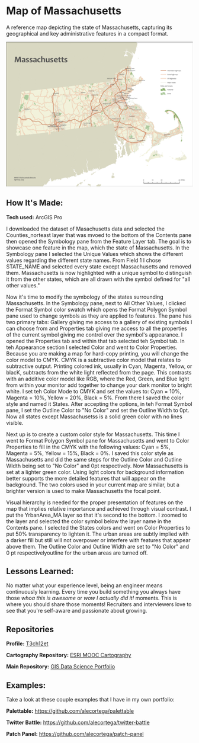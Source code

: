 # Map of Massachusetts
A reference map depicting the state of Massachusetts, capturing its geographical and key administrative features in a compact format.

<img src="./MapOfMassachusetts.png" img alt = "Massachusetts Map"/>

## How It's Made:

**Tech used:** ArcGIS Pro

I downloaded the dataset of Masachusetts data and selected the Counties_norteast layer that was mvoed to the bottom of the Contents pane then opened the Symbology pane from the Feature Layer tab. The goal is to showcase one feature in the map, which the state of Massachusetts. In the Symbology pane I selected the Unique Values which shows the different values regarding the different state names. From Field 1 I chose STATE_NAME and selected every state except Massachusetts and removed them. Massachusetts is now highlighted with a unique symbol to distinguish it from the other states, which are all drawn with the symbol defined for "all other values."

Now it's time to modify the symbology of the states surrounding Massachusetts. In the Symbology pane, next to All Other Values, I clicked the Format Symbol color swatch which opens the Format Polygon Symbol pane used to change symbols as they are applied to features. The pane has two primary tabs: Gallery giving me access to a gallery of existing symbols I can choose from and Properties tab giving me access to all the properties of the current symbol giving me control over the symbol's appearance. I opened the Properties tab and within that tab selected teh Symbol tab. In teh Appearance section I selected Color and went to Color Properties. Because you are making a map for hard-copy printing, you will change the color model to CMYK. CMYK is a subtractive color model that relates to subtractive output. Printing colored ink, usually in Cyan, Magenta, Yellow, or blacK, subtracts from the white light reflected from the page. This contrasts with an additive color model like RGB, where the Red, Green, and Blue light from within your monitor add together to change your dark monitor to bright white. I set teh Color Mode to CMYK and set the values to: Cyan = 10%, Magenta = 10%, Yellow = 20%, Black = 5%. From there I saved the color style and named it States. After accepting the options, in teh Format Symbol pane, I set the Outline Color to "No Color" and set the Outline Width to 0pt. Now all states except Massachusetss is a solid green color with no lines visible.

Next up is to create a custom color style for Massachusetts. This time I went to Format Polygon Symbol pane for Massachusetts and went to Color Properties to fill in the CMYK with the following values: Cyan = 5%, Magenta = 5%, Yellow = 15%, Black = 0%. I saved this color style as Massachusetts and did the same steps for the Outline Color and Outline WIdth being set to "No Color" and 0pt respectively. Now Massachusetts is set at a lighter green color. Using light colors for background information better supports the more detailed features that will appear on the background. The two colors used in your current map are similar, but a brighter version is used to make Massachusetts the focal point.

Visual hierarchy is needed for the proper presentation of features on the map that implies relative importance and achieved through visual contrast. I put the YrbanArea_MA layer so that it's second to the bottom. I zoomed to the layer and selected the color symbol below the layer name in the Contents pane. I selected the States colors and went on Color Properties to put 50% transparency to lighten it. The urban areas are subtly implied with a darker fill but still will not overpower or interfere with features that appear above them. The Outline Color and Outline Width are set to "No Color" and 0 pt respectivelyoutline for the urban areas are turned off.

## Lessons Learned:

No matter what your experience level, being an engineer means continuously learning. Every time you build something you always have those *whoa this is awesome* or *wow I actually did it!* moments. This is where you should share those moments! Recruiters and interviewers love to see that you're self-aware and passionate about growing.

## Repositories
**Profile:** [T3ch12et](https://github.com/T3ch12et)

**Cartography Repository:** [ESRI MOOC Cartography](https://github.com/T3ch12et/GIS-Data-Science-Portfolio/tree/main/ESRI-MOOC-Cartography)

**Main Repository:** [GIS Data Science Portfolio](https://github.com/T3ch12et/GIS-Data-Science-Portfolio)

## Examples:
Take a look at these couple examples that I have in my own portfolio:

**Palettable:** https://github.com/alecortega/palettable

**Twitter Battle:** https://github.com/alecortega/twitter-battle

**Patch Panel:** https://github.com/alecortega/patch-panel
